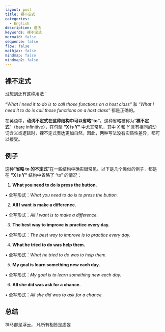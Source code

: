 ```yaml
---
layout: post
title: 裸不定式
categories:
  - English
description: 语法
keywords: 裸不定式
mermaid: false
sequence: false
flow: false
mathjax: false
mindmap: false
mindmap2: false
---
```

## 裸不定式

没想到还有这种用法：

_“What I need it to do is to call those functions on a host class”_ 和 _“What I need it to do is call those functions on a host class”_ 都是正确的。

  

在英语中，**动词不定式在这种结构中可以省略“to”**。这种省略被称为“**裸不定式**”（bare infinitive），在句型 **“X is Y”** 中尤其常见，其中 _X_ 和 _Y_ 具有相同的动词含义或逻辑时，裸不定式表达更加自然。因此，两种写法没有实质性差异，都可以接受。

## 例子

这种“**省略 to 的不定式**”在一些结构中确实很常见。以下是几个类似的例子，都是在 **“X is Y”** 结构中省略了 “to” 的情况：

  

1. **What you need to do is press the button.**

• 全写形式：_What you need to do is to press the button._

2. **All I want is make a difference.**

• 全写形式：_All I want is to make a difference._

3. **The best way to improve is practice every day.**

• 全写形式：_The best way to improve is to practice every day._

4. **What he tried to do was help them.**

• 全写形式：_What he tried to do was to help them._

5. **My goal is learn something new each day.**

• 全写形式：_My goal is to learn something new each day._

6. **All she did was ask for a chance.**

• 全写形式：_All she did was to ask for a chance._

## 总结

神马都是浮云，
凡所有相皆是虚妄